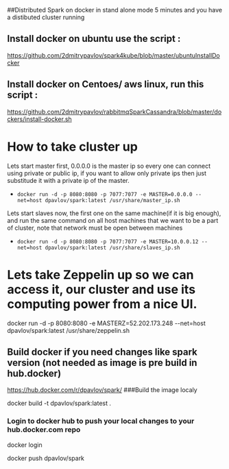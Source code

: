 ##Distributed Spark on docker in stand alone mode 5 minutes and you have a distibuted cluster running
## Install docker on ubuntu use the script :
https://github.com/2dmitrypavlov/spark4kube/blob/master/ubuntuInstallDocker
## Install docker on Centoes/ aws linux, run this script :
https://github.com/2dmitrypavlov/rabbitmqSparkCassandra/blob/master/dockers/install-docker.sh

# How to take cluster up
Lets start master first, 0.0.0.0 is the master ip so every one can connect using private or public ip, if you want to allow only private ips then just substitude it with a private ip of the master.

* ```docker run -d -p 8080:8080 -p 7077:7077 -e MASTER=0.0.0.0 --net=host dpavlov/spark:latest /usr/share/master_ip.sh```

Lets start slaves now, the first one on the same machine(if it is big enough), and run the same command on all host machines that we want to be a part of cluster, note that network must be open between machines

* ```docker run -d -p 8080:8080 -p 7077:7077 -e MASTER=10.0.0.12 --net=host dpavlov/spark:latest /usr/share/slaves_ip.sh```

# Lets take Zeppelin up so we can access it, our cluster and use its computing power from a nice UI.

docker run -d -p 8080:8080 -e MASTERZ=52.202.173.248 --net=host dpavlov/spark:latest /usr/share/zeppelin.sh

## Build docker if you need changes like spark version (not needed as image is pre build in hub.docker)
https://hub.docker.com/r/dpavlov/spark/
###Build the image localy

docker build -t dpavlov/spark:latest .

### Login to docker hub to push your local changes to your hub.docker.com repo
docker login

docker push dpavlov/spark
